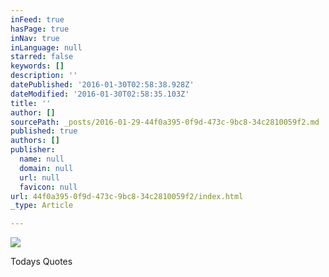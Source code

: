 ```yaml
---
inFeed: true
hasPage: true
inNav: true
inLanguage: null
starred: false
keywords: []
description: ''
datePublished: '2016-01-30T02:58:38.928Z'
dateModified: '2016-01-30T02:58:35.103Z'
title: ''
author: []
sourcePath: _posts/2016-01-29-44f0a395-0f9d-473c-9bc8-34c2810059f2.md
published: true
authors: []
publisher:
  name: null
  domain: null
  url: null
  favicon: null
url: 44f0a395-0f9d-473c-9bc8-34c2810059f2/index.html
_type: Article

---
```

![](https://the-grid-user-content.s3-us-west-2.amazonaws.com/a543f54c-ec9d-44d2-a788-f32edb98edca.jpg)

Todays  Quotes
